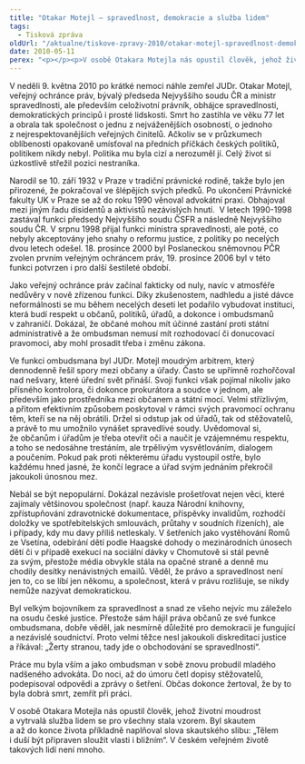 ```yaml
---
title: "Otakar Motejl – spravedlnost, demokracie a služba lidem"
tags:
  - Tisková zpráva
oldUrl: "/aktualne/tiskove-zpravy-2010/otakar-motejl-spravedlnost-demokracie-a-sluzba-lidem"
date: 2010-05-11
perex: "<p></p><p>V osobě Otakara Motejla nás opustil člověk, jehož životní moudrost a vytrvalá služba lidem se pro všechny stala vzorem. Byl skautem a až do konce života příkladně naplňoval slova skautského slibu: „Tělem i duší být připraven sloužit vlasti i bližním“. V českém veřejném životě takových lidí není mnoho.</p>"
---
```


<!-- imported from the old website -->

<p>V neděli 9. května 2010 po krátké nemoci náhle zemřel JUDr. Otakar Motejl, veřejný ochránce práv, bývalý předseda Nejvyššího soudu ČR a ministr spravedlnosti, ale především celoživotní právník, obhájce spravedlnosti, demokratických principů i prosté lidskosti. Smrt ho zastihla ve věku 77 let a obrala tak společnost o jednu z nejváženějších osobností, o jednoho z nejrespektovanějších veřejných činitelů. Ačkoliv se v průzkumech oblíbenosti opakovaně umísťoval na předních příčkách českých politiků, politikem nikdy nebyl. Politika mu byla cizí a nerozuměl jí. Celý život si úzkostlivě střežil pozici nestraníka.</p><p>Narodil se 10. září 1932 v Praze v tradiční právnické rodině, takže bylo jen přirozené, že pokračoval ve šlépějích svých předků. Po ukončení Právnické fakulty UK v Praze se až do roku 1990 věnoval advokátní praxi. Obhajoval mezi jiným řadu disidentů a aktivistů nezávislých hnutí.  V letech 1990-1998 zastával funkci předsedy Nejvyššího soudu ČSFR a následně Nejvyššího soudu ČR. V srpnu 1998 přijal funkci ministra spravedlnosti, ale poté, co nebyly akceptovány jeho snahy o reformu justice, z politiky po necelých dvou letech odešel. 18. prosince 2000 byl Poslaneckou sněmovnou PČR zvolen prvním veřejným ochráncem práv, 19. prosince 2006 byl v této funkci potvrzen i pro další šestileté období. </p><p>Jako veřejný ochránce práv začínal fakticky od nuly, navíc v atmosféře nedůvěry v nově zřízenou funkci. Díky zkušenostem, nadhledu a jisté dávce neformálnosti se mu během necelých deseti let podařilo vybudovat instituci, která budí respekt u občanů, politiků, úřadů, a dokonce i ombudsmanů v zahraničí. Dokázal, že občané mohou mít účinné zastání proti státní administrativě a že ombudsman nemusí mít rozhodovací či donucovací pravomoci, aby mohl prosadit třeba i změnu zákona.</p><p>Ve funkci ombudsmana byl JUDr. Motejl moudrým arbitrem, který dennodenně řešil spory mezi občany a úřady. Často se upřímně rozhořčoval nad nešvary, které úřední svět přináší. Svoji funkci však pojímal nikoliv jako přísného kontrolora, či dokonce prokurátora a soudce v jednom, ale především jako prostředníka mezi občanem a státní mocí. Velmi střízlivým, a přitom efektivním způsobem poskytoval v rámci svých pravomocí ochranu těm, kteří se na něj obrátili. Držel si odstup jak od úřadů, tak od stěžovatelů, a právě to mu umožnilo vynášet spravedlivé soudy. Uvědomoval si, že občanům i úřadům je třeba otevřít oči a naučit je vzájemnému respektu, a toho se nedosáhne trestáním, ale trpělivým vysvětlováním, dialogem a poučením. Pokud pak proti některému úřadu vystoupil ostře, bylo každému hned jasné, že končí legrace a úřad svým jednáním překročil jakoukoli únosnou mez.</p><p>Nebál se být nepopulární. Dokázal nezávisle prošetřovat nejen věci, které zajímaly většinovou společnost (např. kauza Národní knihovny, zpřístupňování zdravotnické dokumentace, příspěvky invalidům, rozhodčí doložky ve spotřebitelských smlouvách, průtahy v soudních řízeních), ale i případy, kdy mu davy příliš netleskaly. V šetřeních jako vystěhování Romů ze Vsetína, odebírání dětí podle Haagské dohody o mezinárodních únosech dětí či v případě exekucí na sociální dávky v Chomutově si stál pevně za svým, přestože média obvykle stála na opačné straně a denně mu chodily desítky nenávistných emailů. Věděl, že právo a spravedlnost není jen to, co se líbí jen někomu, a společnost, která v právu rozlišuje, se nikdy nemůže nazývat demokratickou.</p><p>Byl velkým bojovníkem za spravedlnost a snad ze všeho nejvíc mu záleželo na osudu české justice. Přestože sám hájil práva občanů ze své funkce ombudsmana, dobře věděl, jak nesmírně důležité pro demokracii je fungující a nezávislé soudnictví. Proto velmi těžce nesl jakoukoli diskreditaci justice a říkával: „Žerty stranou, tady jde o obchodování se spravedlností“.</p><p>Práce mu byla vším a jako ombudsman v sobě znovu probudil mladého nadšeného advokáta. Do noci, až do úmoru četl dopisy stěžovatelů, podepisoval odpovědi a zprávy o šetření. Občas dokonce žertoval, že by to byla dobrá smrt, zemřít při práci.</p>V osobě Otakara Motejla nás opustil člověk, jehož životní moudrost a vytrvalá služba lidem se pro všechny stala vzorem. Byl skautem a až do konce života příkladně naplňoval slova skautského slibu: „Tělem i duší být připraven sloužit vlasti i bližním“. V českém veřejném životě takových lidí není mnoho.
